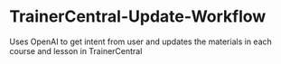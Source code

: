 # TrainerCentral-Update-Workflow
Uses OpenAI to get intent from user and updates the materials in each course and lesson in TrainerCentral
